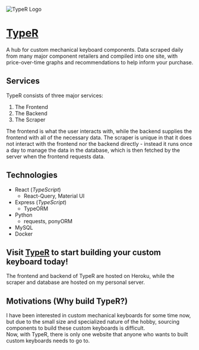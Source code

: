 ![TypeR Logo](https://github.com/ReezanVisram/TypeR/blob/master/client/public/favicon.ico)

# [TypeR](http://typer.reezanvisram.com)

A hub for custom mechanical keyboard components. Data scraped daily from many major component retailers and compiled into one site, with price-over-time graphs and recommendations to help inform your purchase.

## Services

TypeR consists of three major services:

1. The Frontend
2. The Backend
3. The Scraper

The frontend is what the user interacts with, while the backend supplies the frontend with all of the necessary data. The scraper is unique in that it does not interact with the frontend nor the backend directly - instead it runs once a day to manage the data in the database, which is then fetched by the server when the frontend requests data.

## Technologies

-   React (_TypeScript_)
    -   React-Query, Material UI
-   Express (_TypeScript_)
    -   TypeORM
-   Python
    -   requests, ponyORM
-   MySQL
-   Docker

## Visit [TypeR](http://typer.reezanvisram.com) to start building your custom keyboard today!

The frontend and backend of TypeR are hosted on Heroku, while the scraper and database are hosted on my personal server.

## Motivations (Why build TypeR?)

I have been interested in custom mechanical keyboards for some time now, but due to the small size and specialized nature of the hobby, sourcing components to build these custom keyboards is difficult.  
Now, with TypeR, there is only one website that anyone who wants to built custom keyboards needs to go to.
